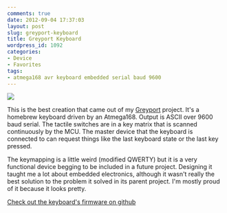 ```yaml
---
comments: true
date: 2012-09-04 17:37:03
layout: post
slug: greyport-keyboard
title: Greyport Keyboard
wordpress_id: 1092
categories:
- Device
- Favorites
tags:
- atmega168 avr keyboard embedded serial baud 9600
---
```


[![](http://www.hackniac.com/blog/wp-content/uploads/2012/09/keyboard_top-1024x566.jpg)](http://www.hackniac.com/blog/wp-content/uploads/2012/09/keyboard_top.jpg)

This is the best creation that came out of my [Greyport](http://www.greyportal.com/) project. It's a homebrew keyboard driven by an Atmega168. Output is ASCII over 9600 baud serial. The tactile switches are in a key matrix that is scanned continuously by the MCU. The master device that the keyboard is connected to can request things like the last keyboard state or the last key pressed.

<!--more-->

The keymapping is a little weird (modified QWERTY) but it is a very functional device begging to be included in a future project. Designing it taught me a lot about embedded electronics, although it wasn't really the best solution to the problem it solved in its parent project. I'm mostly proud of it because it looks pretty.

[Check out the keyboard's firmware on github](https://github.com/jmptable/greyport/tree/master/Code/Firmware/Keyboard/firmware_v3)
